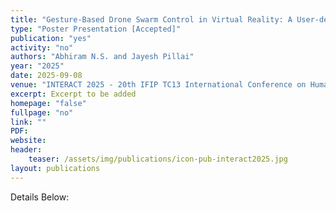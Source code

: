 ```yaml
---
title: "Gesture-Based Drone Swarm Control in Virtual Reality: A User-defined Gesture Library and Prototype"
type: "Poster Presentation [Accepted]"
publication: "yes"
activity: "no"
authors: "Abhiram N.S. and Jayesh Pillai"
year: "2025"
date: 2025-09-08
venue: "INTERACT 2025 - 20th IFIP TC13 International Conference on Human-Computer Interaction, Belo Horizonte, Brazil"
excerpt: Excerpt to be added
homepage: "false"
fullpage: "no"
link: ""
PDF: 
website:
header:
    teaser: /assets/img/publications/icon-pub-interact2025.jpg
layout: publications   
---
```


Details Below:
